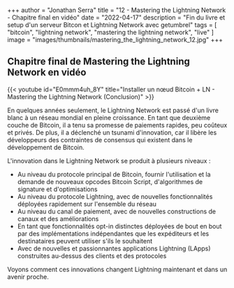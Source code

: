 +++
author = "Jonathan Serra"
title = "12 - Mastering the Lightning Network - Chapitre final en vidéo"
date = "2022-04-17"
description = "Fin du livre et setup d'un serveur Bitcon et Lightning Network avec getumbrel"
tags = [
  "bitcoin", "lightning network", "mastering the lightning network", "live"
]
image = "images/thumbnails/mastering_the_lightning_network_12.jpg"
+++

## Chapitre final de Mastering the Lightning Network en vidéo

{{< youtube id="E0mmm4uh_8Y" title="Installer un nœud Bitcoin + LN - Mastering the Lightning Network (Conclusion)" >}}

En quelques années seulement, le Lightning Network est passé d'un livre blanc à un réseau mondial en pleine croissance. En tant que deuxième couche de Bitcoin, il a tenu sa promesse de paiements rapides, peu coûteux et privés. De plus, il a déclenché un tsunami d'innovation, car il libère les développeurs des contraintes de consensus qui existent dans le développement de Bitcoin.

L'innovation dans le Lightning Network se produit à plusieurs niveaux :

- Au niveau du protocole principal de Bitcoin, fournir l'utilisation et la demande de nouveaux opcodes Bitcoin Script, d'algorithmes de signature et d'optimisations
- Au niveau du protocole Lightning, avec de nouvelles fonctionnalités déployées rapidement sur l'ensemble du réseau
- Au niveau du canal de paiement, avec de nouvelles constructions de canaux et des améliorations
- En tant que fonctionnalités opt-in distinctes déployées de bout en bout par des implémentations indépendantes que les expéditeurs et les destinataires peuvent utiliser s'ils le souhaitent
- Avec de nouvelles et passionnantes applications Lightning (LApps) construites au-dessus des clients et des protocoles

Voyons comment ces innovations changent Lightning maintenant et dans un avenir proche.
